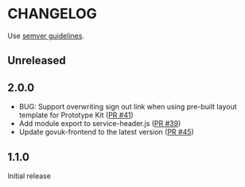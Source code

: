 # CHANGELOG

Use [semver guidelines](https://semver.org/).

## Unreleased

## 2.0.0

- BUG: Support overwriting sign out link when using pre-built layout template for Prototype Kit ([PR #41](https://github.com/govuk-one-login/service-header/pull/41))
- Add module export to service-header.js ([PR #39](https://github.com/govuk-one-login/service-header/pull/39))
- Update govuk-frontend to the latest version ([PR #45](https://github.com/govuk-one-login/service-header/pull/45))

## 1.1.0

Initial release
